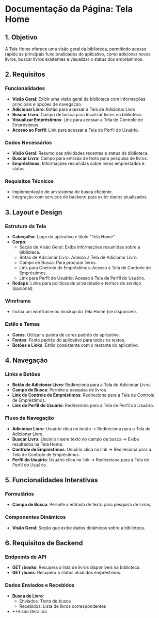 # Documentação da Página: Tela Home

## 1. Objetivo
A Tela Home oferece uma visão geral da biblioteca, permitindo acesso rápido às principais funcionalidades do aplicativo, como adicionar novos livros, buscar livros existentes e visualizar o status dos empréstimos.

## 2. Requisitos
### Funcionalidades
- **Visão Geral**: Exibir uma visão geral da biblioteca com informações principais e opções de navegação.
- **Adicionar Livro**: Botão para acessar a Tela de Adicionar Livro.
- **Buscar Livro**: Campo de busca para localizar livros na biblioteca.
- **Visualizar Empréstimos**: Link para acessar a Tela de Controle de Empréstimos.
- **Acesso ao Perfil**: Link para acessar a Tela de Perfil do Usuário.

### Dados Necessários
- **Visão Geral**: Resumo das atividades recentes e status da biblioteca.
- **Buscar Livro**: Campo para entrada de texto para pesquisa de livros.
- **Empréstimos**: Informações resumidas sobre livros emprestados e status.

### Requisitos Técnicos
- Implementação de um sistema de busca eficiente.
- Integração com serviços de backend para exibir dados atualizados.

## 3. Layout e Design
### Estrutura da Tela
- **Cabeçalho**: Logo do aplicativo e título "Tela Home".
- **Corpo**:
  - Seção de Visão Geral: Exibe informações resumidas sobre a biblioteca.
  - Botão de Adicionar Livro: Acesso à Tela de Adicionar Livro.
  - Campo de Busca: Para procurar livros.
  - Link para Controle de Empréstimos: Acesso à Tela de Controle de Empréstimos.
  - Link para Perfil do Usuário: Acesso à Tela de Perfil do Usuário.
- **Rodapé**: Links para políticas de privacidade e termos de serviço (opcional).

### Wireframe
- Inclua um wireframe ou mockup da Tela Home (se disponível).

### Estilo e Temas
- **Cores**: Utilizar a paleta de cores padrão do aplicativo.
- **Fontes**: Fonte padrão do aplicativo para todos os textos.
- **Botões e Links**: Estilo consistente com o restante do aplicativo.

## 4. Navegação
### Links e Botões
- **Botão de Adicionar Livro**: Redireciona para a Tela de Adicionar Livro.
- **Campo de Busca**: Permite a pesquisa de livros.
- **Link de Controle de Empréstimos**: Redireciona para a Tela de Controle de Empréstimos.
- **Link de Perfil do Usuário**: Redireciona para a Tela de Perfil do Usuário.

### Fluxo de Navegação
- **Adicionar Livro**: Usuário clica no botão -> Redireciona para a Tela de Adicionar Livro.
- **Buscar Livro**: Usuário insere texto no campo de busca -> Exibe resultados na Tela Home.
- **Controle de Empréstimos**: Usuário clica no link -> Redireciona para a Tela de Controle de Empréstimos.
- **Perfil do Usuário**: Usuário clica no link -> Redireciona para a Tela de Perfil do Usuário.

## 5. Funcionalidades Interativas
### Formulários
- **Campo de Busca**: Permite a entrada de texto para pesquisa de livros.

### Componentes Dinâmicos
- **Visão Geral**: Seção que exibe dados dinâmicos sobre a biblioteca.

## 6. Requisitos de Backend
### Endpoints de API
- **GET /books**: Recupera a lista de livros disponíveis na biblioteca.
- **GET /loans**: Recupera o status atual dos empréstimos.

### Dados Enviados e Recebidos
- **Busca de Livro**:
  - Enviados: Texto de busca
  - Recebidos: Lista de livros correspondentes
- **Visão Geral da
